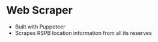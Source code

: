 # Web Scraper

-   Built with Puppeteer
-   Scrapes RSPB location information from all its reserves
